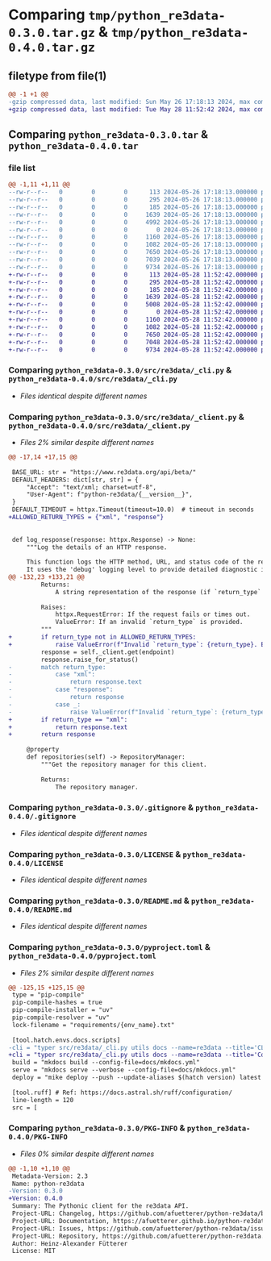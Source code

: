 # Comparing `tmp/python_re3data-0.3.0.tar.gz` & `tmp/python_re3data-0.4.0.tar.gz`

## filetype from file(1)

```diff
@@ -1 +1 @@
-gzip compressed data, last modified: Sun May 26 17:18:13 2024, max compression
+gzip compressed data, last modified: Tue May 28 11:52:42 2024, max compression
```

## Comparing `python_re3data-0.3.0.tar` & `python_re3data-0.4.0.tar`

### file list

```diff
@@ -1,11 +1,11 @@
--rw-r--r--   0        0        0      113 2024-05-26 17:18:13.000000 python_re3data-0.3.0/src/re3data/__about__.py
--rw-r--r--   0        0        0      295 2024-05-26 17:18:13.000000 python_re3data-0.3.0/src/re3data/__init__.py
--rw-r--r--   0        0        0      185 2024-05-26 17:18:13.000000 python_re3data-0.3.0/src/re3data/__main__.py
--rw-r--r--   0        0        0     1639 2024-05-26 17:18:13.000000 python_re3data-0.3.0/src/re3data/_cli.py
--rw-r--r--   0        0        0     4992 2024-05-26 17:18:13.000000 python_re3data-0.3.0/src/re3data/_client.py
--rw-r--r--   0        0        0        0 2024-05-26 17:18:13.000000 python_re3data-0.3.0/src/re3data/py.typed
--rw-r--r--   0        0        0     1160 2024-05-26 17:18:13.000000 python_re3data-0.3.0/.gitignore
--rw-r--r--   0        0        0     1082 2024-05-26 17:18:13.000000 python_re3data-0.3.0/LICENSE
--rw-r--r--   0        0        0     7650 2024-05-26 17:18:13.000000 python_re3data-0.3.0/README.md
--rw-r--r--   0        0        0     7039 2024-05-26 17:18:13.000000 python_re3data-0.3.0/pyproject.toml
--rw-r--r--   0        0        0     9734 2024-05-26 17:18:13.000000 python_re3data-0.3.0/PKG-INFO
+-rw-r--r--   0        0        0      113 2024-05-28 11:52:42.000000 python_re3data-0.4.0/src/re3data/__about__.py
+-rw-r--r--   0        0        0      295 2024-05-28 11:52:42.000000 python_re3data-0.4.0/src/re3data/__init__.py
+-rw-r--r--   0        0        0      185 2024-05-28 11:52:42.000000 python_re3data-0.4.0/src/re3data/__main__.py
+-rw-r--r--   0        0        0     1639 2024-05-28 11:52:42.000000 python_re3data-0.4.0/src/re3data/_cli.py
+-rw-r--r--   0        0        0     5008 2024-05-28 11:52:42.000000 python_re3data-0.4.0/src/re3data/_client.py
+-rw-r--r--   0        0        0        0 2024-05-28 11:52:42.000000 python_re3data-0.4.0/src/re3data/py.typed
+-rw-r--r--   0        0        0     1160 2024-05-28 11:52:42.000000 python_re3data-0.4.0/.gitignore
+-rw-r--r--   0        0        0     1082 2024-05-28 11:52:42.000000 python_re3data-0.4.0/LICENSE
+-rw-r--r--   0        0        0     7650 2024-05-28 11:52:42.000000 python_re3data-0.4.0/README.md
+-rw-r--r--   0        0        0     7048 2024-05-28 11:52:42.000000 python_re3data-0.4.0/pyproject.toml
+-rw-r--r--   0        0        0     9734 2024-05-28 11:52:42.000000 python_re3data-0.4.0/PKG-INFO
```

### Comparing `python_re3data-0.3.0/src/re3data/_cli.py` & `python_re3data-0.4.0/src/re3data/_cli.py`

 * *Files identical despite different names*

### Comparing `python_re3data-0.3.0/src/re3data/_client.py` & `python_re3data-0.4.0/src/re3data/_client.py`

 * *Files 2% similar despite different names*

```diff
@@ -17,14 +17,15 @@
 
 BASE_URL: str = "https://www.re3data.org/api/beta/"
 DEFAULT_HEADERS: dict[str, str] = {
     "Accept": "text/xml; charset=utf-8",
     "User-Agent": f"python-re3data/{__version__}",
 }
 DEFAULT_TIMEOUT = httpx.Timeout(timeout=10.0)  # timeout in seconds
+ALLOWED_RETURN_TYPES = {"xml", "response"}
 
 
 def log_response(response: httpx.Response) -> None:
     """Log the details of an HTTP response.
 
     This function logs the HTTP method, URL, and status code of the response for debugging purposes.
     It uses the 'debug' logging level to provide detailed diagnostic information.
@@ -132,23 +133,21 @@
         Returns:
             A string representation of the response (if `return_type` is "xml") or the full response object.
 
         Raises:
             httpx.RequestError: If the request fails or times out.
             ValueError: If an invalid `return_type` is provided.
         """
+        if return_type not in ALLOWED_RETURN_TYPES:
+            raise ValueError(f"Invalid `return_type`: {return_type}. Expected one of: {ALLOWED_RETURN_TYPES}")
         response = self._client.get(endpoint)
         response.raise_for_status()
-        match return_type:
-            case "xml":
-                return response.text
-            case "response":
-                return response
-            case _:
-                raise ValueError(f"Invalid `return_type`: {return_type}. Expected one of: `xml`, `response`.")
+        if return_type == "xml":
+            return response.text
+        return response
 
     @property
     def repositories(self) -> RepositoryManager:
         """Get the repository manager for this client.
 
         Returns:
             The repository manager.
```

### Comparing `python_re3data-0.3.0/.gitignore` & `python_re3data-0.4.0/.gitignore`

 * *Files identical despite different names*

### Comparing `python_re3data-0.3.0/LICENSE` & `python_re3data-0.4.0/LICENSE`

 * *Files identical despite different names*

### Comparing `python_re3data-0.3.0/README.md` & `python_re3data-0.4.0/README.md`

 * *Files identical despite different names*

### Comparing `python_re3data-0.3.0/pyproject.toml` & `python_re3data-0.4.0/pyproject.toml`

 * *Files 2% similar despite different names*

```diff
@@ -125,15 +125,15 @@
 type = "pip-compile"
 pip-compile-hashes = true
 pip-compile-installer = "uv"
 pip-compile-resolver = "uv"
 lock-filename = "requirements/{env_name}.txt"
 
 [tool.hatch.envs.docs.scripts]
-cli = "typer src/re3data/_cli.py utils docs --name=re3data --title='CLI Reference' --output docs/src/cli.md"
+cli = "typer src/re3data/_cli.py utils docs --name=re3data --title='Command Line Interface' --output docs/src/cli.md"
 build = "mkdocs build --config-file=docs/mkdocs.yml"
 serve = "mkdocs serve --verbose --config-file=docs/mkdocs.yml"
 deploy = "mike deploy --push --update-aliases $(hatch version) latest --config-file=docs/mkdocs.yml"
 
 [tool.ruff] # Ref: https://docs.astral.sh/ruff/configuration/
 line-length = 120
 src = [
```

### Comparing `python_re3data-0.3.0/PKG-INFO` & `python_re3data-0.4.0/PKG-INFO`

 * *Files 0% similar despite different names*

```diff
@@ -1,10 +1,10 @@
 Metadata-Version: 2.3
 Name: python-re3data
-Version: 0.3.0
+Version: 0.4.0
 Summary: The Pythonic client for the re3data API.
 Project-URL: Changelog, https://github.com/afuetterer/python-re3data/blob/main/CHANGELOG.md
 Project-URL: Documentation, https://afuetterer.github.io/python-re3data
 Project-URL: Issues, https://github.com/afuetterer/python-re3data/issues
 Project-URL: Repository, https://github.com/afuetterer/python-re3data.git
 Author: Heinz-Alexander Fütterer
 License: MIT
```

